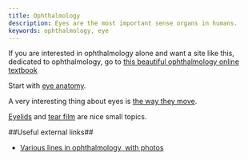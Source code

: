 ```yaml
---
title: Ophthalmology
description: Eyes are the most important sense organs in humans.
keywords: ophthalmology, eye
---
```

If you are interested in ophthalmology alone and want a site like this, dedicated to ophthalmology, go to [this beautiful ophthalmology online textbook](http://ophthobook.com/)

Start with [eye anatomy](/eye-anatomy/).

A very interesting thing about eyes is [the way they move](/eye-movements/).

[Eyelids](/eyelid/) and [tear film](/tear/) are nice small topics.

##Useful external links##
* [Various lines in ophthalmology, with photos](http://lessons4medicos.blogspot.com/2009/04/various-lines-in-ophthalmology.html)
